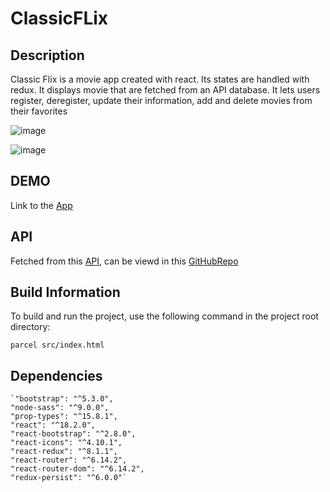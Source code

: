 # ClassicFLix

## Description

Classic Flix is a movie app created with react. Its states are handled with redux. It displays movie that are fetched from an API database. It lets users register, deregister, update their information, add and delete movies from their favorites

![image](https://github-production-user-asset-6210df.s3.amazonaws.com/122026800/266654475-1aeab53c-109a-491c-a2d5-1e0b49588410.png)

![image](https://github.com/DavidJFigueroa/classicflix-client/assets/122026800/75d63e23-97a8-4283-a308-e36c09eafc66.png)

## DEMO

Link to the [App](https://classicflix-djf.netlify.app/)

## API

Fetched from this [API](https://myflix-database-api-9ba401fe0e70.herokuapp.com), can be viewd in this [GitHubRepo](https://github.com/DavidJFigueroa/movie_api)

## Build Information

To build and run the project, use the following command in the project root directory:

`parcel src/index.html` 

##  Dependencies

    `"bootstrap": "^5.3.0", 
    "node-sass": "^9.0.0",
    "prop-types": "^15.8.1",
    "react": "^18.2.0",
    "react-bootstrap": "^2.8.0",
    "react-icons": "^4.10.1",
    "react-redux": "^8.1.1",
    "react-router": "^6.14.2",
    "react-router-dom": "^6.14.2",
    "redux-persist": "^6.0.0"`



